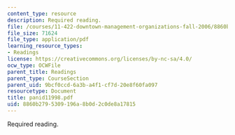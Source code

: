 ```yaml
---
content_type: resource
description: Required reading.
file: /courses/11-422-downtown-management-organizations-fall-2006/8860b2795309196a8b0d2c0de8a17815_panid11998.pdf
file_size: 71624
file_type: application/pdf
learning_resource_types:
- Readings
license: https://creativecommons.org/licenses/by-nc-sa/4.0/
ocw_type: OCWFile
parent_title: Readings
parent_type: CourseSection
parent_uid: 9bcf0ccd-6a3b-a4f1-cf7d-20e8f60fa097
resourcetype: Document
title: panid11998.pdf
uid: 8860b279-5309-196a-8b0d-2c0de8a17815
---
```

Required reading.